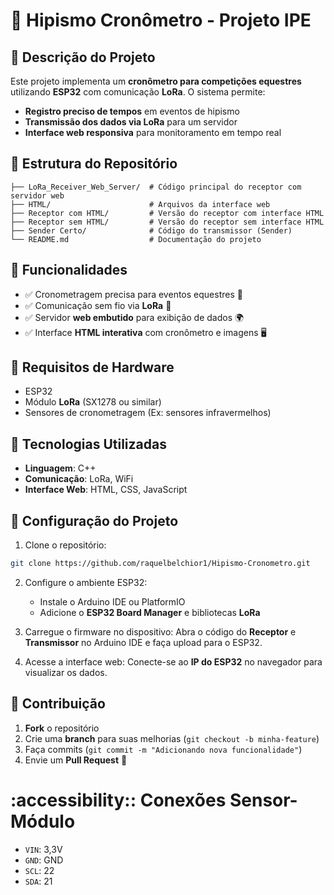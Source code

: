 # 🐎 Hipismo Cronômetro - Projeto IPE

## 📌 Descrição do Projeto

Este projeto implementa um **cronômetro para competições equestres** utilizando **ESP32** com comunicação **LoRa**. O sistema permite:

* **Registro preciso de tempos** em eventos de hipismo
* **Transmissão dos dados via LoRa** para um servidor
* **Interface web responsiva** para monitoramento em tempo real

## 📂 Estrutura do Repositório

```
├── LoRa_Receiver_Web_Server/  # Código principal do receptor com servidor web
├── HTML/                      # Arquivos da interface web
├── Receptor com HTML/         # Versão do receptor com interface HTML
├── Receptor sem HTML/         # Versão do receptor sem interface HTML
├── Sender Certo/              # Código do transmissor (Sender)
└── README.md                  # Documentação do projeto
```

## 🎯 Funcionalidades

- ✅ Cronometragem precisa para eventos equestres 🏇
- ✅ Comunicação sem fio via **LoRa** 📡
- ✅ Servidor **web embutido** para exibição de dados 🌍
- ✅ Interface **HTML interativa** com cronômetro e imagens 🖥️

## 🔧 Requisitos de Hardware

* ESP32
* Módulo **LoRa** (SX1278 ou similar)
* Sensores de cronometragem (Ex: sensores infravermelhos)

## 🚀 Tecnologias Utilizadas

* **Linguagem**: C++
* **Comunicação**: LoRa, WiFi
* **Interface Web**: HTML, CSS, JavaScript

## 📌 Configuração do Projeto

1. Clone o repositório:

```bash
git clone https://github.com/raquelbelchior1/Hipismo-Cronometro.git
```

2. Configure o ambiente ESP32:
   * Instale o Arduino IDE ou PlatformIO
   * Adicione o **ESP32 Board Manager** e bibliotecas **LoRa**

3. Carregue o firmware no dispositivo:
   Abra o código do **Receptor** e **Transmissor** no Arduino IDE e faça upload para o ESP32.

4. Acesse a interface web:
   Conecte-se ao **IP do ESP32** no navegador para visualizar os dados.

## 👥 Contribuição

1. **Fork** o repositório
2. Crie uma **branch** para suas melhorias (`git checkout -b minha-feature`)
3. Faça commits (`git commit -m "Adicionando nova funcionalidade"`)
4. Envie um **Pull Request** 🚀

# :accessibility:: Conexões Sensor-Módulo

- `VIN`: 3,3V
- `GND`: GND 
- `SCL`: 22
- `SDA`: 21
